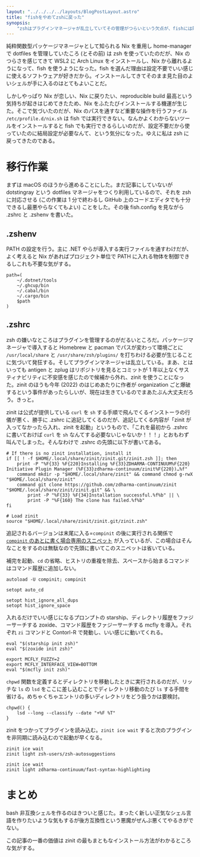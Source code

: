 ```yaml
---
layout: "../../../../layouts/BlogPostLayout.astro"
title: "fishをやめてzshに戻った"
synopsis:
    "zshはプラグインマネージャが乱立していてその管理がつらいという欠点が、fishには既存シェルスクリプトとの互換性がないという欠点がある。好きな地獄を選んでよ"
---
```


純粋関数型パッケージマネージャとして知られる Nix を重用し home-manager で dotfiles を管理していたころ (とその前) は zsh を使っていたのだが、Nix のつらさを感じてきて WSL2 に Arch Linux をインストールし、Nix から離れるようになって、fish を使うようになった。fish を選んだ理由は設定不要でいい感じに使えるソフトウェアが好きだから。インストールしてきてそのまま見た目のよいシェルが手に入るのはとてもよいことだ。

しかしやっぱり Nix が恋しい、Nix に戻りたい、reproducible build 最高という気持ちが起きはじめてきたため、Nix をふたたびインストールする機運が生じた。そこで気づいたのだが、Nix のパスを通すなど重要な操作を行うファイル `/etc/profile.d/nix.sh` は fish では実行できない。なんかよくわからないツールをインストールすると fish でも実行できるらしいのだが、設定不要だから使っていたのに結局設定が必要なんて、という気分になった。ゆえに私は zsh に戻ってきたのである。

# 移行作業

まずは macOS のほうから進めることにした。まだ記事にしていないが dotstingray という dotfiles マネージャをつくり利用しているので、それを zsh に対応させる (この作業は 1 分で終わるし GitHub 上のコードエディタでも十分できるし最悪やらなくてもよい) ことをした。その後 fish.config を見ながら .zshrc と .zshenv を書いた。

## .zshenv

PATH の設定を行う。主に .NET やらが導入する実行ファイルを通すわけだが、よく考えると Nix があればプロジェクト単位で PATH に入れる物体を制御できるしこれも不要な気がする。

```
path=(
    ~/.dotnet/tools
    ~/.ghcup/bin
    ~/.cabal/bin
    ~/.cargo/bin
    $path
)
```

## .zshrc

zsh の嫌いなところはプラグインを管理するのがだるいところだ。パッケージマネージャで導入すると Homebrew と pacman でパスが変わって環境ごとに `/usr/local/share` と `/usr/share/zsh/plugins/` を打ちわける必要が生じることに気づいて発狂する。そしてプラグインマネージャは乱立している。まあ、とはいっても antigen と zplug はリポジトリを見るとコミットが 1 年以上なくサスティナビリティに不安感を感じたので候補から外れ、zinit を使うことになった。zinit のほうも今年 (2022) のはじめあたりに作者が organization ごと爆破するという事件があったらしいが、現在は生きているのでまあたぶん大丈夫だろう。きっと。

zinit は公式が提供している `curl` を `sh` する手順で飛んでくるインストーラの行儀が悪く、勝手に .zshrc に追記してくるのだが、追記してくる内容が「zinit が入ってなかったら入れ、zinit を起動」というもので、「これを最初から .zshrc に書いておけば `curl` を `sh` なんてする必要ないじゃないか！！！」とおもわず叫んでしまった。そんなわけで .zshrc の先頭に以下が書いてある。

```
# If there is no zinit installation, install it
if [[ ! -f $HOME/.local/share/zinit/zinit.git/zinit.zsh ]]; then
    print -P "%F{33} %F{220}Installing %F{33}ZDHARMA-CONTINUUM%F{220} Initiative Plugin Manager (%F{33}zdharma-continuum/zinit%F{220})…%f"
    command mkdir -p "$HOME/.local/share/zinit" && command chmod g-rwX "$HOME/.local/share/zinit"
    command git clone https://github.com/zdharma-continuum/zinit "$HOME/.local/share/zinit/zinit.git" && \
        print -P "%F{33} %F{34}Installation successful.%f%b" || \
        print -P "%F{160} The clone has failed.%f%b"
fi

# Load zinit
source "$HOME/.local/share/zinit/zinit.git/zinit.zsh"
```

追記されるバージョンは末尾に入る=`compinit` の後に実行される関係で [`compinit` のあとに書く場合専用のスニペット](https://github.com/zdharma-continuum/zinit#manual-installation) が入っているが、この場合はそんなことをするのは無駄なので先頭に書いてこのスニペットは省いている。

補完を起動、`cd` の省略、ヒストリの重複を除去、スペースから始まるコマンドはコマンド履歴に追加しない。

```
autoload -U compinit; compinit

setopt auto_cd

setopt hist_ignore_all_dups
setopt hist_ignore_space
```

入れるだけでいい感じになるプロンプトの starship、ディレクトリ履歴をファジーサーチする zoxide、コマンド履歴をファジーサーチする mcfly を導入。それぞれ `zi` コマンドと Contorl-R で発動し、いい感じに動いてくれる。

```
eval "$(starship init zsh)"
eval "$(zoxide init zsh)"

export MCFLY_FUZZY=2
export MCFLY_INTERFACE_VIEW=BOTTOM
eval "$(mcfly init zsh)"
```

`chpwd` 関数を定義するとディレクトリを移動したときに実行されるのだが、リッチな `ls` の `lsd` をここに差し込むことでディレクトリ移動のたび `ls` する手間を省ける。めちゃくちゃエントリの多いディレクトリをどう扱うかは要検討。

```
chpwd() {
    lsd --long --classify --date "+%F %T"
}
```

zinit をつかってプラグインを読み込む。`zinit ice wait` すると次のプラグインを非同期に読み込むので起動が早くなる。

```
zinit ice wait
zinit light zsh-users/zsh-autosuggestions

zinit ice wait
zinit light zdharma-continuum/fast-syntax-highlighting
```

# まとめ

bash 非互換シェルを作るのはきついと感じた。まったく新しい正気なシェル言語を作りたいような気もするが後方互換性という悪魔がぜんぶ悪くてやるきがでない。

この記事の一番の価値は zinit の最もまともなインストール方法がわかるところな気がする。
